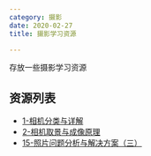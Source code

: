 ```yaml
---
category: 摄影
date: 2020-02-27
title: 摄影学习资源

---
```


存放一些摄影学习资源
<!--more-->

## 资源列表
* [1-相机分类与详解](https://47.244.240.171/视频/1-相机分类与详解.mp4)
* [2-相机取景与成像原理](https://47.244.240.171/视频/2-相机取景与成像原理.mp4)
* [15-照片问题分析与解决方案（三）](https://47.244.240.171/%E8%A7%86%E9%A2%91/15-%E7%85%A7%E7%89%87%E9%97%AE%E9%A2%98%E5%88%86%E6%9E%90%E4%B8%8E%E8%A7%A3%E5%86%B3%E6%96%B9%E6%A1%88%EF%BC%88%E4%B8%89%EF%BC%89.mp4)